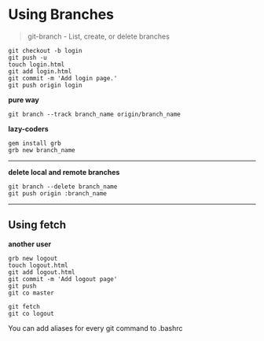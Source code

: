 # Using Branches

<blockquote>
git-branch - List, create, or delete branches
</blockquote>

```git
git checkout -b login
git push -u
touch login.html
git add login.html
git commit -m 'Add login page.'
git push origin login
```

**pure way**
```git
git branch --track branch_name origin/branch_name
```

**lazy-coders**
```git
gem install grb
grb new branch_name
```

----
**delete local and remote branches**
```git
git branch --delete branch_name
git push origin :branch_name
```

----
Using fetch
-----------

**another user**
```git
grb new logout
touch logout.html
git add logout.html
git commit -m 'Add logout page'
git push
git co master
```

```git
git fetch
git co logout
```

You can add aliases for every git command to .bashrc
